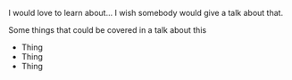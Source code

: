 I would love to learn about... I wish somebody would give a talk about that.

Some things that could be covered in a talk about this
- Thing
- Thing
- Thing
